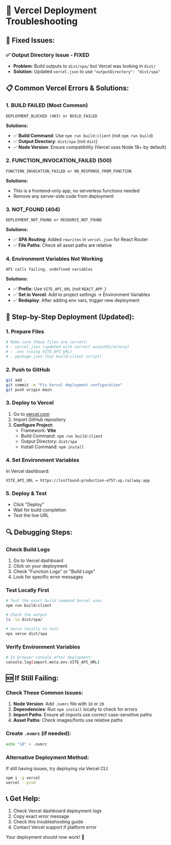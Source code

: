 # 🚨 Vercel Deployment Troubleshooting

## 🔧 **Fixed Issues:**

### ✅ **Output Directory Issue - FIXED**

- **Problem**: Build outputs to `dist/spa/` but Vercel was looking in `dist/`
- **Solution**: Updated `vercel.json` to use `"outputDirectory": "dist/spa"`

## 📋 **Common Vercel Errors & Solutions:**

### 1. **BUILD FAILED (Most Common)**

```
DEPLOYMENT_BLOCKED (403) or BUILD_FAILED
```

**Solutions:**

- ✅ **Build Command**: Use `npm run build:client` (not `npm run build`)
- ✅ **Output Directory**: `dist/spa` (not `dist`)
- ✅ **Node Version**: Ensure compatibility (Vercel uses Node 18+ by default)

### 2. **FUNCTION_INVOCATION_FAILED (500)**

```
FUNCTION_INVOCATION_FAILED or NO_RESPONSE_FROM_FUNCTION
```

**Solutions:**

- This is a frontend-only app, no serverless functions needed
- Remove any server-side code from deployment

### 3. **NOT_FOUND (404)**

```
DEPLOYMENT_NOT_FOUND or RESOURCE_NOT_FOUND
```

**Solutions:**

- ✅ **SPA Routing**: Added `rewrites` in `vercel.json` for React Router
- ✅ **File Paths**: Check all asset paths are relative

### 4. **Environment Variables Not Working**

```
API calls failing, undefined variables
```

**Solutions:**

- ✅ **Prefix**: Use `VITE_API_URL` (not `REACT_APP_`)
- ✅ **Set in Vercel**: Add to project settings → Environment Variables
- ✅ **Redeploy**: After adding env vars, trigger new deployment

## 🚀 **Step-by-Step Deployment (Updated):**

### 1. **Prepare Files**

```bash
# Make sure these files are correct:
# - vercel.json (updated with correct outputDirectory)
# - .env (using VITE_API_URL)
# - package.json (has build:client script)
```

### 2. **Push to GitHub**

```bash
git add .
git commit -m "Fix Vercel deployment configuration"
git push origin main
```

### 3. **Deploy to Vercel**

1. Go to [vercel.com](https://vercel.com)
2. Import GitHub repository
3. **Configure Project:**
   - Framework: **Vite**
   - Build Command: `npm run build:client`
   - Output Directory: `dist/spa`
   - Install Command: `npm install`

### 4. **Set Environment Variables**

In Vercel dashboard:

```
VITE_API_URL = https://lostfound-production-ef57.up.railway.app
```

### 5. **Deploy & Test**

- Click "Deploy"
- Wait for build completion
- Test the live URL

## 🔍 **Debugging Steps:**

### Check Build Logs

1. Go to Vercel dashboard
2. Click on your deployment
3. Check "Function Logs" or "Build Logs"
4. Look for specific error messages

### Test Locally First

```bash
# Test the exact build command Vercel uses
npm run build:client

# Check the output
ls -la dist/spa/

# Serve locally to test
npx serve dist/spa
```

### Verify Environment Variables

```bash
# In browser console after deployment:
console.log(import.meta.env.VITE_API_URL)
```

## 🆘 **If Still Failing:**

### Check These Common Issues:

1. **Node Version**: Add `.nvmrc` file with `18` or `20`
2. **Dependencies**: Run `npm install` locally to check for errors
3. **Import Paths**: Ensure all imports use correct case-sensitive paths
4. **Asset Paths**: Check images/fonts use relative paths

### Create `.nvmrc` (if needed):

```bash
echo "18" > .nvmrc
```

### Alternative Deployment Method:

If still having issues, try deploying via Vercel CLI:

```bash
npm i -g vercel
vercel --prod
```

## 📞 **Get Help:**

1. Check Vercel dashboard deployment logs
2. Copy exact error message
3. Check this troubleshooting guide
4. Contact Vercel support if platform error

Your deployment should now work! 🎉
